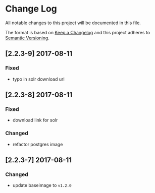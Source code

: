 # Change Log
All notable changes to this project will be documented in this file.

The format is based on [Keep a Changelog](http://keepachangelog.com/) and this project adheres to [Semantic Versioning](http://semver.org/).

## [2.2.3-9] 2017-08-11

### Fixed
- typo in solr download url

## [2.2.3-8] 2017-08-11

### Fixed
- download link for solr

### Changed
- refactor postgres image

## [2.2.3-7] 2017-08-11

### Changed
- update baseimage to `v1.2.0`
